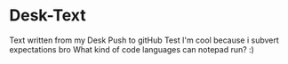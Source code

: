 # Desk-Text

Text written from my Desk 
Push to gitHub Test
I'm cool because i subvert expectations bro
What kind of code languages can notepad run? :)